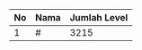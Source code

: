 | No | Nama            | Jumlah Level |
|----|-----------------|--------------|
| 1  | #    |    3215        |
